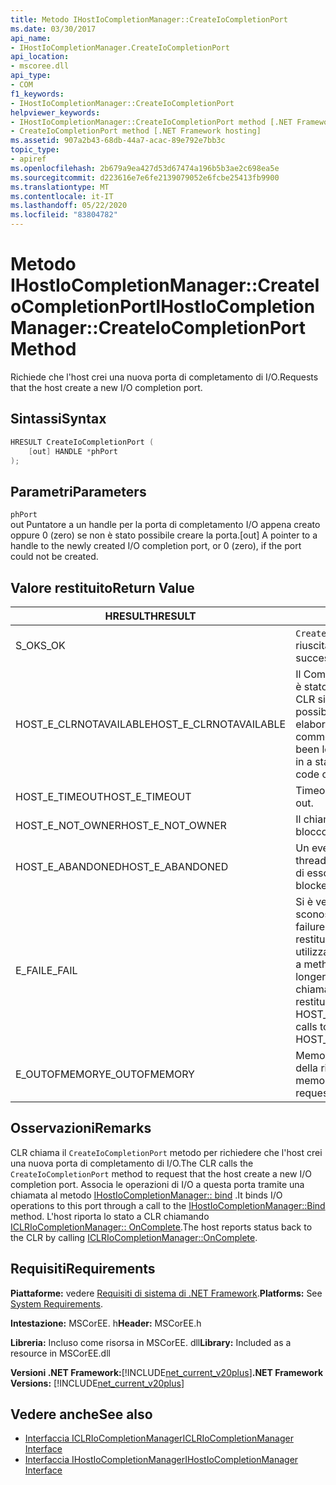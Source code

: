 ```yaml
---
title: Metodo IHostIoCompletionManager::CreateIoCompletionPort
ms.date: 03/30/2017
api_name:
- IHostIoCompletionManager.CreateIoCompletionPort
api_location:
- mscoree.dll
api_type:
- COM
f1_keywords:
- IHostIoCompletionManager::CreateIoCompletionPort
helpviewer_keywords:
- IHostIoCompletionManager::CreateIoCompletionPort method [.NET Framework hosting]
- CreateIoCompletionPort method [.NET Framework hosting]
ms.assetid: 907a2b43-68db-44a7-acac-89e792e7bb3c
topic_type:
- apiref
ms.openlocfilehash: 2b679a9ea427d53d67474a196b5b3ae2c698ea5e
ms.sourcegitcommit: d223616e7e6fe2139079052e6fcbe25413fb9900
ms.translationtype: MT
ms.contentlocale: it-IT
ms.lasthandoff: 05/22/2020
ms.locfileid: "83804782"
---
```

# <a name="ihostiocompletionmanagercreateiocompletionport-method"></a><span data-ttu-id="3dce4-102">Metodo IHostIoCompletionManager::CreateIoCompletionPort</span><span class="sxs-lookup"><span data-stu-id="3dce4-102">IHostIoCompletionManager::CreateIoCompletionPort Method</span></span>
<span data-ttu-id="3dce4-103">Richiede che l'host crei una nuova porta di completamento di I/O.</span><span class="sxs-lookup"><span data-stu-id="3dce4-103">Requests that the host create a new I/O completion port.</span></span>  
  
## <a name="syntax"></a><span data-ttu-id="3dce4-104">Sintassi</span><span class="sxs-lookup"><span data-stu-id="3dce4-104">Syntax</span></span>  
  
```cpp  
HRESULT CreateIoCompletionPort (  
    [out] HANDLE *phPort  
);  
```  
  
## <a name="parameters"></a><span data-ttu-id="3dce4-105">Parametri</span><span class="sxs-lookup"><span data-stu-id="3dce4-105">Parameters</span></span>  
 `phPort`  
 <span data-ttu-id="3dce4-106">out Puntatore a un handle per la porta di completamento I/O appena creato oppure 0 (zero) se non è stato possibile creare la porta.</span><span class="sxs-lookup"><span data-stu-id="3dce4-106">[out] A pointer to a handle to the newly created I/O completion port, or 0 (zero), if the port could not be created.</span></span>  
  
## <a name="return-value"></a><span data-ttu-id="3dce4-107">Valore restituito</span><span class="sxs-lookup"><span data-stu-id="3dce4-107">Return Value</span></span>  
  
|<span data-ttu-id="3dce4-108">HRESULT</span><span class="sxs-lookup"><span data-stu-id="3dce4-108">HRESULT</span></span>|<span data-ttu-id="3dce4-109">Descrizione</span><span class="sxs-lookup"><span data-stu-id="3dce4-109">Description</span></span>|  
|-------------|-----------------|  
|<span data-ttu-id="3dce4-110">S_OK</span><span class="sxs-lookup"><span data-stu-id="3dce4-110">S_OK</span></span>|<span data-ttu-id="3dce4-111">`CreateIoCompletionPort`la restituzione è riuscita.</span><span class="sxs-lookup"><span data-stu-id="3dce4-111">`CreateIoCompletionPort` returned successfully.</span></span>|  
|<span data-ttu-id="3dce4-112">HOST_E_CLRNOTAVAILABLE</span><span class="sxs-lookup"><span data-stu-id="3dce4-112">HOST_E_CLRNOTAVAILABLE</span></span>|<span data-ttu-id="3dce4-113">Il Common Language Runtime (CLR) non è stato caricato in un processo oppure CLR si trova in uno stato in cui non è possibile eseguire codice gestito o elaborare la chiamata correttamente.</span><span class="sxs-lookup"><span data-stu-id="3dce4-113">The common language runtime (CLR) has not been loaded into a process, or the CLR is in a state in which it cannot run managed code or process the call successfully.</span></span>|  
|<span data-ttu-id="3dce4-114">HOST_E_TIMEOUT</span><span class="sxs-lookup"><span data-stu-id="3dce4-114">HOST_E_TIMEOUT</span></span>|<span data-ttu-id="3dce4-115">Timeout della chiamata.</span><span class="sxs-lookup"><span data-stu-id="3dce4-115">The call timed out.</span></span>|  
|<span data-ttu-id="3dce4-116">HOST_E_NOT_OWNER</span><span class="sxs-lookup"><span data-stu-id="3dce4-116">HOST_E_NOT_OWNER</span></span>|<span data-ttu-id="3dce4-117">Il chiamante non è il proprietario del blocco.</span><span class="sxs-lookup"><span data-stu-id="3dce4-117">The caller does not own the lock.</span></span>|  
|<span data-ttu-id="3dce4-118">HOST_E_ABANDONED</span><span class="sxs-lookup"><span data-stu-id="3dce4-118">HOST_E_ABANDONED</span></span>|<span data-ttu-id="3dce4-119">Un evento è stato annullato mentre un thread bloccato o Fiber era in attesa su di esso.</span><span class="sxs-lookup"><span data-stu-id="3dce4-119">An event was canceled while a blocked thread or fiber was waiting on it.</span></span>|  
|<span data-ttu-id="3dce4-120">E_FAIL</span><span class="sxs-lookup"><span data-stu-id="3dce4-120">E_FAIL</span></span>|<span data-ttu-id="3dce4-121">Si è verificato un errore irreversibile sconosciuto.</span><span class="sxs-lookup"><span data-stu-id="3dce4-121">An unknown catastrophic failure occurred.</span></span> <span data-ttu-id="3dce4-122">Quando un metodo restituisce E_FAIL, CLR non è più utilizzabile all'interno del processo.</span><span class="sxs-lookup"><span data-stu-id="3dce4-122">When a method returns E_FAIL, the CLR is no longer usable within the process.</span></span> <span data-ttu-id="3dce4-123">Le chiamate successive ai metodi di hosting restituiscono HOST_E_CLRNOTAVAILABLE.</span><span class="sxs-lookup"><span data-stu-id="3dce4-123">Subsequent calls to hosting methods return HOST_E_CLRNOTAVAILABLE.</span></span>|  
|<span data-ttu-id="3dce4-124">E_OUTOFMEMORY</span><span class="sxs-lookup"><span data-stu-id="3dce4-124">E_OUTOFMEMORY</span></span>|<span data-ttu-id="3dce4-125">Memoria insufficiente per l'allocazione della risorsa richiesta.</span><span class="sxs-lookup"><span data-stu-id="3dce4-125">Not enough memory was available to allocate the requested resource.</span></span>|  
  
## <a name="remarks"></a><span data-ttu-id="3dce4-126">Osservazioni</span><span class="sxs-lookup"><span data-stu-id="3dce4-126">Remarks</span></span>  
 <span data-ttu-id="3dce4-127">CLR chiama il `CreateIoCompletionPort` metodo per richiedere che l'host crei una nuova porta di completamento di I/O.</span><span class="sxs-lookup"><span data-stu-id="3dce4-127">The CLR calls the `CreateIoCompletionPort` method to request that the host create a new I/O completion port.</span></span> <span data-ttu-id="3dce4-128">Associa le operazioni di I/O a questa porta tramite una chiamata al metodo [IHostIoCompletionManager:: bind](../../../../docs/framework/unmanaged-api/hosting/ihostiocompletionmanager-bind-method.md) .</span><span class="sxs-lookup"><span data-stu-id="3dce4-128">It binds I/O operations to this port through a call to the [IHostIoCompletionManager::Bind](../../../../docs/framework/unmanaged-api/hosting/ihostiocompletionmanager-bind-method.md) method.</span></span> <span data-ttu-id="3dce4-129">L'host riporta lo stato a CLR chiamando [ICLRIoCompletionManager:: OnComplete](iclriocompletionmanager-oncomplete-method.md).</span><span class="sxs-lookup"><span data-stu-id="3dce4-129">The host reports status back to the CLR by calling [ICLRIoCompletionManager::OnComplete](iclriocompletionmanager-oncomplete-method.md).</span></span>  
  
## <a name="requirements"></a><span data-ttu-id="3dce4-130">Requisiti</span><span class="sxs-lookup"><span data-stu-id="3dce4-130">Requirements</span></span>  
 <span data-ttu-id="3dce4-131">**Piattaforme:** vedere [Requisiti di sistema di .NET Framework](../../get-started/system-requirements.md).</span><span class="sxs-lookup"><span data-stu-id="3dce4-131">**Platforms:** See [System Requirements](../../get-started/system-requirements.md).</span></span>  
  
 <span data-ttu-id="3dce4-132">**Intestazione:** MSCorEE. h</span><span class="sxs-lookup"><span data-stu-id="3dce4-132">**Header:** MSCorEE.h</span></span>  
  
 <span data-ttu-id="3dce4-133">**Libreria:** Incluso come risorsa in MSCorEE. dll</span><span class="sxs-lookup"><span data-stu-id="3dce4-133">**Library:** Included as a resource in MSCorEE.dll</span></span>  
  
 <span data-ttu-id="3dce4-134">**Versioni .NET Framework:**[!INCLUDE[net_current_v20plus](../../../../includes/net-current-v20plus-md.md)]</span><span class="sxs-lookup"><span data-stu-id="3dce4-134">**.NET Framework Versions:** [!INCLUDE[net_current_v20plus](../../../../includes/net-current-v20plus-md.md)]</span></span>  
  
## <a name="see-also"></a><span data-ttu-id="3dce4-135">Vedere anche</span><span class="sxs-lookup"><span data-stu-id="3dce4-135">See also</span></span>

- [<span data-ttu-id="3dce4-136">Interfaccia ICLRIoCompletionManager</span><span class="sxs-lookup"><span data-stu-id="3dce4-136">ICLRIoCompletionManager Interface</span></span>](iclriocompletionmanager-interface.md)
- [<span data-ttu-id="3dce4-137">Interfaccia IHostIoCompletionManager</span><span class="sxs-lookup"><span data-stu-id="3dce4-137">IHostIoCompletionManager Interface</span></span>](ihostiocompletionmanager-interface.md)
